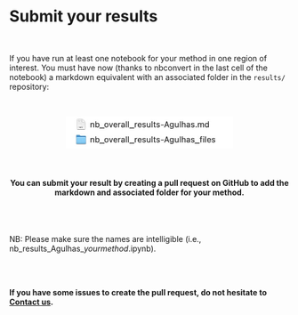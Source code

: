 # Submit your results

<br>  

If you have run at least one notebook for your method in one region of interest. You must have now (thanks to nbconvert in the last cell of the notebook) a markdown equivalent with an associated folder in the ```results/``` repository: 

<br>

<p align="center">
  <img src="../_static/dc_2024_WOC-ESA_submit_example.jpg" alt="Alt Text" width="300"/>
</p> 
      
<br>
 

<div class="alert alert-block alert-success">
<h4><center> You can submit your result by creating a pull request on GitHub to add the markdown and associated folder for your method. </center></h4>  
    
<br>

</div>    

<br>


NB: Please make sure the names are intelligible (i.e., nb_results_Agulhas_*yourmethod*.ipynb). 

<br>


<br>


**If you have some issues to create the pull request, do not hesitate to [Contact us](https://2024-dc-woc-esa.readthedocs.io/en/latest/contactus.html).** 


<br>

